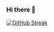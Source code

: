 ### Hi there 👋

[![GitHub Streak](http://github-readme-streak-stats.herokuapp.com?user=demidov-ad&theme=dark&background=000000)](https://git.io/streak-stats)


<!--
**demidov-ad/demidov-ad** is a ✨ _special_ ✨ repository because its `README.md` (this file) appears on your GitHub profile.

Here are some ideas to get you started:

- 🔭 I’m currently working on ...
- 🌱 I’m currently learning ...
- 👯 I’m looking to collaborate on ...
- 🤔 I’m looking for help with ...
- 💬 Ask me about ...
- 📫 How to reach me: ...
- 😄 Pronouns: ...
- ⚡ Fun fact: ...
-->

